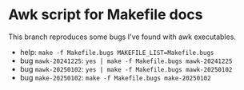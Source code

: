# Awk script for Makefile docs

This branch reproduces some bugs I've found with awk executables.

+ help: `make -f Makefile.bugs MAKEFILE_LIST=Makefile.bugs`
+ bug `mawk-20241225`: `yes | make -f Makefile.bugs mawk-20241225`
+ bug `mawk-20250102`: `yes | make -f Makefile.bugs mawk-20250102`
+ bug `make-20250102`: `make -f Makefile.bugs make-20250102`
